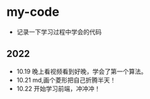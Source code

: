 # my-code
- 记录一下学习过程中学会的代码
## 2022
- 10.19 晚上看视频看到好晚，学会了第一个算法。
- 10.21 md,画个菱形把自己折腾半天！
- 10.22 开始学习前端，冲冲冲！
